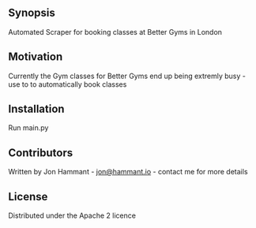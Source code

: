 ## Synopsis

Automated Scraper for booking classes at Better Gyms in London

## Motivation

Currently the Gym classes for Better Gyms end up being extremly busy - use to to automatically book classes

## Installation

Run main.py

## Contributors

Written by Jon Hammant - jon@hammant.io - contact me for more details

## License

Distributed under the Apache 2 licence
